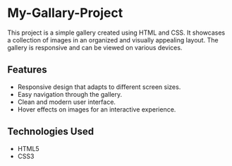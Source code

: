 # My-Gallary-Project
This project is a simple gallery created using HTML and CSS. It showcases a collection of images in an organized and visually appealing layout. The gallery is responsive and can be viewed on various devices.

## Features

- Responsive design that adapts to different screen sizes.
- Easy navigation through the gallery.
- Clean and modern user interface.
- Hover effects on images for an interactive experience.

## Technologies Used

- HTML5
- CSS3

